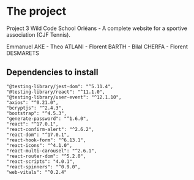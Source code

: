 # The project

Project 3 Wild Code School Orléans - A complete website for a sportive association (CJF Tennis).

Emmanuel AKE - Theo ATLANI - Florent BARTH - Bilal CHERFA - Florent DESMARETS


## Dependencies to install

    "@testing-library/jest-dom": "^5.11.4",
    "@testing-library/react": "^11.1.0",
    "@testing-library/user-event": "^12.1.10",
    "axios": "^0.21.0",
    "bcryptjs": "^2.4.3",
    "bootstrap": "^4.5.3",
    "generate-password": "^1.6.0",
    "react": "^17.0.1",
    "react-confirm-alert": "^2.6.2",
    "react-dom": "^17.0.1",
    "react-hook-form": "^6.13.1",
    "react-icons": "^4.1.0",
    "react-multi-carousel": "^2.6.1",
    "react-router-dom": "^5.2.0",
    "react-scripts": "4.0.1",
    "react-spinners": "^0.9.0",
    "web-vitals": "^0.2.4"

    

